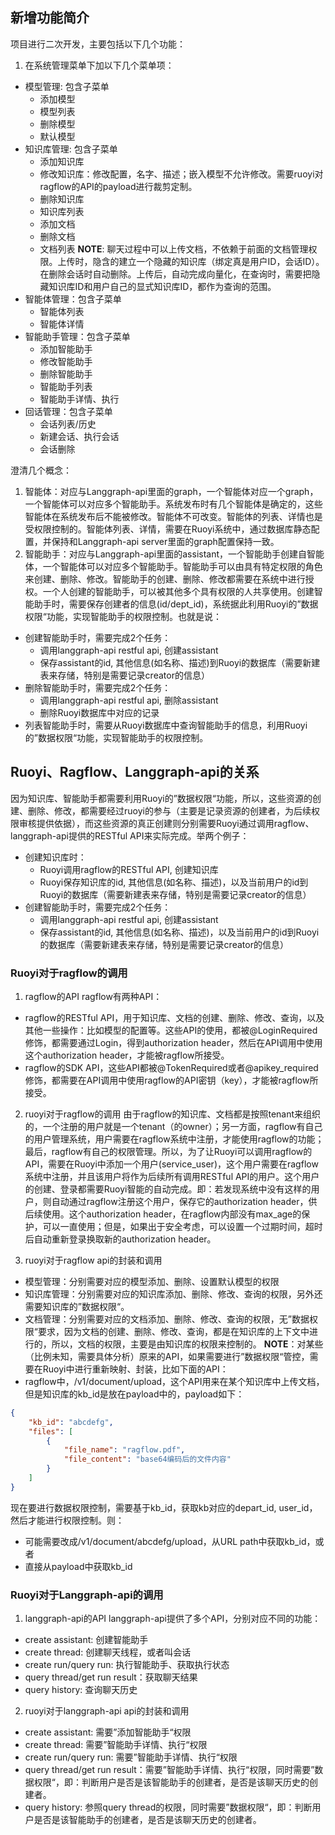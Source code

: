## 新增功能简介
项目进行二次开发，主要包括以下几个功能：
1. 在系统管理菜单下加以下几个菜单项：  
- 模型管理: 包含子菜单
  - 添加模型
  - 模型列表
  - 删除模型
  - 默认模型
- 知识库管理: 包含子菜单
  - 添加知识库
  - 修改知识库：修改配置，名字、描述；嵌入模型不允许修改。需要ruoyi对ragflow的API的payload进行裁剪定制。
  - 删除知识库
  - 知识库列表
  - 添加文档
  - 删除文档
  - 文档列表
**NOTE**: 聊天过程中可以上传文档，不依赖于前面的文档管理权限。上传时，隐含的建立一个隐藏的知识库（绑定真是用户ID，会话ID）。在删除会话时自动删除。上传后，自动完成向量化，在查询时，需要把隐藏知识库ID和用户自己的显式知识库ID，都作为查询的范围。
- 智能体管理：包含子菜单
  - 智能体列表
  - 智能体详情  
- 智能助手管理：包含子菜单
  - 添加智能助手
  - 修改智能助手
  - 删除智能助手
  - 智能助手列表
  - 智能助手详情、执行
- 回话管理：包含子菜单
  - 会话列表/历史
  - 新建会话、执行会话
  - 会话删除

澄清几个概念：
1. 智能体：对应与Langgraph-api里面的graph，一个智能体对应一个graph，一个智能体可以对应多个智能助手。系统发布时有几个智能体是确定的，这些智能体在系统发布后不能被修改。智能体不可改变。智能体的列表、详情也是受权限控制的。智能体列表、详情，需要在Ruoyi系统中，通过数据库静态配置，并保持和Langgraph-api server里面的graph配置保持一致。
2. 智能助手：对应与Langgraph-api里面的assistant，一个智能助手创建自智能体，一个智能体可以对应多个智能助手。智能助手可以由具有特定权限的角色来创建、删除、修改。智能助手的创建、删除、修改都需要在系统中进行授权。一个人创建的智能助手，可以被其他多个具有权限的人共享使用。创建智能助手时，需要保存创建者的信息(id/dept_id)，系统据此利用Ruoyi的”数据权限“功能，实现智能助手的权限控制。也就是说：
- 创建智能助手时，需要完成2个任务：
  - 调用langgraph-api restful api, 创建assistant
  - 保存assistant的id, 其他信息(如名称、描述)到Ruoyi的数据库（需要新建表来存储，特别是需要记录creator的信息）
- 删除智能助手时，需要完成2个任务：
  - 调用langgraph-api restful api, 删除assistant
  - 删除Ruoyi数据库中对应的记录
- 列表智能助手时，需要从Ruoyi数据库中查询智能助手的信息，利用Ruoyi的”数据权限“功能，实现智能助手的权限控制。

## Ruoyi、Ragflow、Langgraph-api的关系
因为知识库、智能助手都需要利用Ruoyi的”数据权限“功能，所以，这些资源的创建、删除、修改，都需要经过ruoyi的参与（主要是记录资源的创建者，为后续权限审核提供依据），而这些资源的真正创建则分别需要Ruoyi通过调用ragflow、langgraph-api提供的RESTful API来实际完成。举两个例子：
- 创建知识库时：
  - Ruoyi调用ragflow的RESTful API, 创建知识库
  - Ruoyi保存知识库的id, 其他信息(如名称、描述)，以及当前用户的id到Ruoyi的数据库（需要新建表来存储，特别是需要记录creator的信息）
- 创建智能助手时，需要完成2个任务：
  - 调用langgraph-api restful api, 创建assistant
  - 保存assistant的id, 其他信息(如名称、描述)，以及当前用户的id到Ruoyi的数据库（需要新建表来存储，特别是需要记录creator的信息）

### Ruoyi对于ragflow的调用
1. ragflow的API
ragflow有两种API：
- ragflow的RESTful API，用于知识库、文档的创建、删除、修改、查询，以及其他一些操作：比如模型的配置等。这些API的使用，都被@LoginRequired修饰，都需要通过Login，得到authorization header，然后在API调用中使用这个authorization header，才能被ragflow所接受。
- ragflow的SDK API，这些API都被@TokenRequired或者@apikey_required修饰，都需要在API调用中使用ragflow的API密钥（key），才能被ragflow所接受。

2. ruoyi对于ragflow的调用
由于ragflow的知识库、文档都是按照tenant来组织的，一个注册的用户就是一个tenant（的owner）；另一方面，ragflow有自己的用户管理系统，用户需要在ragflow系统中注册，才能使用ragflow的功能；最后，ragflow有自己的权限管理。所以，为了让Ruoyi可以调用ragflow的API，需要在Ruoyi中添加一个用户(service_user)，这个用户需要在ragflow系统中注册，并且该用户将作为后续所有调用RESTful API的用户。这个用户的创建、登录都需要Ruoyi智能的自动完成。即：若发现系统中没有这样的用户，则自动通过ragflow注册这个用户，保存它的authorization header，供后续使用。这个authorization header，在ragflow内部没有max_age的保护，可以一直使用；但是，如果出于安全考虑，可以设置一个过期时间，超时后自动重新登录换取新的authorization header。

3. ruoyi对于ragflow api的封装和调用
- 模型管理：分别需要对应的模型添加、删除、设置默认模型的权限
- 知识库管理：分别需要对应的知识库添加、删除、修改、查询的权限，另外还需要知识库的”数据权限“。
- 文档管理：分别需要对应的文档添加、删除、修改、查询的权限，无”数据权限“要求，因为文档的创建、删除、修改、查询，都是在知识库的上下文中进行的，所以，文档的权限，主要是由知识库的权限来控制的。
**NOTE**：对某些（比例未知，需要具体分析）原来的API，如果需要进行”数据权限“管控，需要在Ruoyi中进行重新映射、封装，比如下面的API：
- ragflow中，/v1/document/upload，这个API用来在某个知识库中上传文档，但是知识库的kb_id是放在payload中的，payload如下：
```json
{
    "kb_id": "abcdefg",
    "files": [
        {
            "file_name": "ragflow.pdf",
            "file_content": "base64编码后的文件内容"
        }
    ]
}
```
现在要进行数据权限控制，需要基于kb_id，获取kb对应的depart_id, user_id，然后才能进行权限控制。则：
- 可能需要改成/v1/document/abcdefg/upload，从URL path中获取kb_id，或者
- 直接从payload中获取kb_id

### Ruoyi对于Langgraph-api的调用
1. langgraph-api的API
langgraph-api提供了多个API，分别对应不同的功能：
- create assistant: 创建智能助手
- create thread: 创建聊天线程，或者叫会话
- create run/query run: 执行智能助手、获取执行状态
- query thread/get run result：获取聊天结果
- query history: 查询聊天历史

2. ruoyi对于langgraph-api api的封装和调用
- create assistant: 需要”添加智能助手“权限
- create thread: 需要”智能助手详情、执行“权限
- create run/query run: 需要”智能助手详情、执行“权限
- query thread/get run result：需要”智能助手详情、执行“权限，同时需要”数据权限“，即：判断用户是否是该智能助手的创建者，是否是该聊天历史的创建者。
- query history: 参照query thread的权限，同时需要”数据权限“，即：判断用户是否是该智能助手的创建者，是否是该聊天历史的创建者。